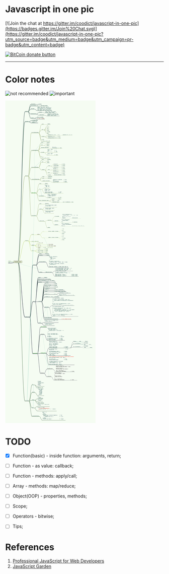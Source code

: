 # Javascript in one pic

[![Join the chat at https://gitter.im/coodict/javascript-in-one-pic](https://badges.gitter.im/Join%20Chat.svg)](https://gitter.im/coodict/javascript-in-one-pic?utm_source=badge&utm_medium=badge&utm_campaign=pr-badge&utm_content=badge)

<!-- BADGES/ -->

[![BitCoin donate button](https://img.shields.io/badge/bitcoin-donate-yellow.svg)](https://www.coinbase.com/rainyear)

<!-- /BADGES -->

---

# Color notes

![not recommended](https://img.shields.io/badge/%237E1600-not%20recommended-7E1600.svg)
![important](https://img.shields.io/badge/%234E8D20-important-4E8D20.svg)


![js in one pic](https://github.com/coodict/javascript-in-one-pic/blob/master/js%20in%20one%20pic.png)

# TODO

- [X] Function(basic) - inside function: arguments, return;
- [ ] Function - as value: callback;
- [ ] Function - methods: apply/call;
- [ ] Array - methods: map/reduce;
- [ ] Object(OOP) - properties, methods;
- [ ] Scope;
- [ ] Operators - bitwise;
- [ ] Tips;


# References

1. [Professional JavaScript for Web Developers](http://www.amazon.cn/gp/offer-listing/1118026691/ref=tmm_pap_new_olp_sr?ie=UTF8&condition=new&sr=&qid=)
2. [JavaScript Garden](http://bonsaiden.github.io/JavaScript-Garden/)
